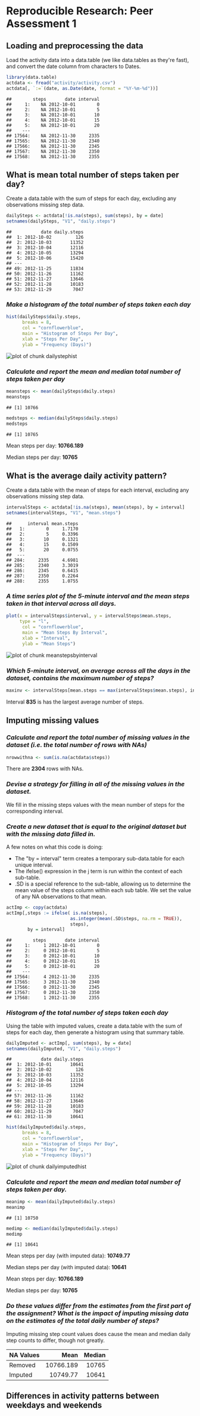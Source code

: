 


# Reproducible Research: Peer Assessment 1

## Loading and preprocessing the data

Load the activity data into a data.table (we like data.tables as they're fast), and convert the date column from characters to Dates.

```r
library(data.table)
actdata <- fread("activity/activity.csv")
actdata[, `:=`(date, as.Date(date, format = "%Y-%m-%d"))]
```

```
##        steps       date interval
##     1:    NA 2012-10-01        0
##     2:    NA 2012-10-01        5
##     3:    NA 2012-10-01       10
##     4:    NA 2012-10-01       15
##     5:    NA 2012-10-01       20
##    ---                          
## 17564:    NA 2012-11-30     2335
## 17565:    NA 2012-11-30     2340
## 17566:    NA 2012-11-30     2345
## 17567:    NA 2012-11-30     2350
## 17568:    NA 2012-11-30     2355
```


## What is mean total number of steps taken per day?
Create a data.table with the sum of steps for each day, excluding any observations missing step data.

```r
dailySteps <- actdata[!is.na(steps), sum(steps), by = date]
setnames(dailySteps, "V1", "daily.steps")
```


```
##           date daily.steps
##  1: 2012-10-02         126
##  2: 2012-10-03       11352
##  3: 2012-10-04       12116
##  4: 2012-10-05       13294
##  5: 2012-10-06       15420
## ---                       
## 49: 2012-11-25       11834
## 50: 2012-11-26       11162
## 51: 2012-11-27       13646
## 52: 2012-11-28       10183
## 53: 2012-11-29        7047
```

### *Make a histogram of the total number of steps taken each day*

```r
hist(dailySteps$daily.steps, 
      breaks = 8,
      col = "cornflowerblue",
      main = "Histogram of Steps Per Day",
      xlab = "Steps Per Day",
      ylab = "Frequency (Days)")
```

![plot of chunk dailystephist](figure/dailystephist.png) 

### *Calculate and report the mean and median total number of steps taken per day*

```r
meansteps <- mean(dailySteps$daily.steps)
meansteps
```

```
## [1] 10766
```

```r
medsteps <- median(dailySteps$daily.steps)
medsteps
```

```
## [1] 10765
```

Mean steps per day: **10766.189**

Median steps per day: **10765**

## What is the average daily activity pattern?
Create a data.table with the mean of steps for each interval, excluding any observations missing step data.

```r
intervalSteps <- actdata[!is.na(steps), mean(steps), by = interval]
setnames(intervalSteps, "V1", "mean.steps")
```

<!---
knitr won't preview intervalSteps based on a setnames() call, so we do it here
-->

```
##      interval mean.steps
##   1:        0     1.7170
##   2:        5     0.3396
##   3:       10     0.1321
##   4:       15     0.1509
##   5:       20     0.0755
##  ---                    
## 284:     2335     4.6981
## 285:     2340     3.3019
## 286:     2345     0.6415
## 287:     2350     0.2264
## 288:     2355     1.0755
```


### *A time series plot of the 5-minute interval and the mean steps taken in that interval across all days.*

```r
plot(x = intervalSteps$interval, y = intervalSteps$mean.steps,
     type = "l",
      col = "cornflowerblue",
      main = "Mean Steps By Interval",
      xlab = "Interval",
      ylab = "Mean Steps")
```

![plot of chunk meanstepsbyinterval](figure/meanstepsbyinterval.png) 


### *Which 5-minute interval, on average across all the days in the dataset, contains the maximum number of steps?*

```r
maxinv <- intervalSteps[mean.steps == max(intervalSteps$mean.steps), interval]
```

Interval **835** is has the largest average number of steps.

## Imputing missing values
### *Calculate and report the total number of missing values in the dataset (i.e. the total number of rows with NAs)*

```r
nrowwithna <- sum(is.na(actdata$steps))
```

There are **2304** rows with NAs.

### *Devise a strategy for filling in all of the missing values in the dataset.*
We fill in the missing steps values with the mean number of steps for the corresponding interval.

### *Create a new dataset that is equal to the original dataset but with the missing data filled in.*
A few notes on what this code is doing:

* The "by = interval" term creates a temporary sub-data.table for each unique interval.
* The ifelse() expression in the j term is run within the context of each sub-table. 
* .SD is a special reference to the sub-table, allowing us to determine the mean value of the steps column within each sub table. We set the value of any NA observations to that mean.


```r
actImp <- copy(actdata)
actImp[,steps := ifelse( is.na(steps), 
                        as.integer(mean(.SD$steps, na.rm = TRUE)), 
                        steps),
        by = interval]
```

```
##        steps       date interval
##     1:     1 2012-10-01        0
##     2:     0 2012-10-01        5
##     3:     0 2012-10-01       10
##     4:     0 2012-10-01       15
##     5:     0 2012-10-01       20
##    ---                          
## 17564:     4 2012-11-30     2335
## 17565:     3 2012-11-30     2340
## 17566:     0 2012-11-30     2345
## 17567:     0 2012-11-30     2350
## 17568:     1 2012-11-30     2355
```


### *Histogram of the total number of steps taken each day*
Using the table with imputed values, create a data.table with the sum of steps for each day, then generate a histogram using that summary table.


```r
dailyImputed <- actImp[, sum(steps), by = date]
setnames(dailyImputed, "V1", "daily.steps")
```


```
##           date daily.steps
##  1: 2012-10-01       10641
##  2: 2012-10-02         126
##  3: 2012-10-03       11352
##  4: 2012-10-04       12116
##  5: 2012-10-05       13294
## ---                       
## 57: 2012-11-26       11162
## 58: 2012-11-27       13646
## 59: 2012-11-28       10183
## 60: 2012-11-29        7047
## 61: 2012-11-30       10641
```


```r
hist(dailyImputed$daily.steps, 
      breaks = 8,
      col = "cornflowerblue",
      main = "Histogram of Steps Per Day",
      xlab = "Steps Per Day",
      ylab = "Frequency (Days)")
```

![plot of chunk dailyimputedhist](figure/dailyimputedhist.png) 


### *Calculate and report the mean and median total number of steps taken per day.*

```r
meanimp <- mean(dailyImputed$daily.steps)
meanimp
```

```
## [1] 10750
```

```r
medimp <- median(dailyImputed$daily.steps)
medimp
```

```
## [1] 10641
```

Mean steps per day (with imputed data): **10749.77**

Median steps per day (with imputed data): **10641**

Mean steps per day: **10766.189**

Median steps per day: **10765**
### *Do these values differ from the estimates from the first part of the assignment? What is the impact of imputing missing data on the estimates of the total daily number of steps?*
Imputing missing step count values does cause the mean and median daily step counts to differ, though not greatly. 

| NA Values   | Mean           | Median        |
| ----------- | -------------: | ------------: |
| Removed     | 10766.189  | 10765  |
| Imputed     | 10749.77    | 10641    |


## Differences in activity patterns between weekdays and weekends
